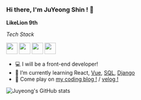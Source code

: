 ### Hi there, I'm JuYeong Shin ! 👋

**LikeLion 9th**

*Tech Stack*

<code><img height="30" src="https://img.shields.io/badge/-JavaScript-FFC81E?style=flat&logo=JavaScript"></code>
<code><img height="30" src="https://img.shields.io/badge/-React-0088CC?style=flat&logo=React"></code>
<code><img height="30" src="https://img.shields.io/badge/-Vue.js-1AB09F?style=flat&logo=Vue.js"></code>
<code><img height="30" src="https://img.shields.io/badge/-Django-092E20?style=flat&logo=Django"></code>


- 💻 I will be a front-end developer!
- 🐰 I’m currently learning React, [Vue](https://github.com/juyeong-chungbuk/Community-project), [SQL](https://github.com/juyeong-chungbuk/SQL_study), [Django](https://github.com/juyeong-chungbuk/VeganCommunity)
- 🐹 Come play on [my coding blog !](https://juyami.tistory.com/) / [velog !](https://velog.io/@shinoung2360)

![Juyeong's GitHub stats](https://github-readme-stats.vercel.app/api?username=juyeong-chungbuk&theme=nightowl&show_icons=true)

